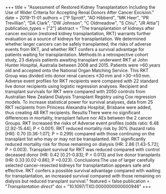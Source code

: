 +++
title = "Assessment of Restored Kidney Transplantation Including the Use of Wider Criteria for Accepting Renal Donors After Cancer Excision."
date = 2019-11-01
authors = ["P Sprott", "AD Hibberd", "MK Heer", "PR Trevillian", "DA Clark", "DW Johnson", "C Oldmeadow", "S Chiu", "JR Attia"]
publication_types = ["2"]
abstract = "The transplantation of kidneys after cancer excision (restored kidney transplantation, RKT) warrants further evaluation as a source of kidneys for transplantation. We determined whether larger cancers can be safely transplanted, the risks of adverse events from RKT, and whether RKT confers a survival advantage for patients waiting for transplantation. Methods:In a retrospective cohort study, 23 dialysis patients awaiting transplant underwent RKT at John Hunter Hospital, Australia between 2008 and 2015. Patients were >60 years old and accepted onto the National Organ Matching Service. This RKT Group was divided into donor renal cancers ≤30 mm and >30-≤50 mm. Adverse event profiles for RKT recipients were compared with 22 standard live donor recipients using logistic regression analyses. Recipient and transplant survivals for RKT were compared with 2050 controls from Australian New Zealand Dialysis Transplant Registry using Cox regression models. To increase statistical power for survival analyses, data from 25 RKT recipients from Princess Alexandra Hospital, Brisbane were added, thus creating 48 RKT recipients. Results:There were no significant differences in mortality, transplant failure nor AEs between the 2 cancer Groups. RKT increased the risks of Adverse event profiles (odds ratio: 6.48 [2.92-15.44]; P < 0.001). RKT reduced mortality risk by 30% (hazard ratio [HR]: 0.70 [0.36-1.07]; P = 0.299) compared with those continuing on the transplant list who may or may not be transplanted. RKT significantly reduced mortality risk for those remaining on dialysis (HR: 2.86 [1.43-5.72]; P = 0.003). Transplant survival for RKT was reduced compared with control deceased donor (HR: 0.42 [0.21-0.83]; P = 0.013) and live donor transplants (HR: 0.33 [0.02-0.86]; P =0.023). Conclusions:The use of larger carefully selected cancer-resected kidneys for transplantation appears safe and effective. RKT confers a possible survival advantage compared with waiting for transplantation, an increased survival compared with those remaining on dialysis but reduced transplant survival."
featured = false
publication = "*Transplantation direct*"
doi = "10.1097/TXD.0000000000000946"
+++

